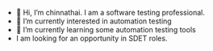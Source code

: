 - 👋 Hi, I’m chinnathai. I am a software testing professional.
- 👀 I’m currently interested in automation testing 
- 🌱 I’m currently learning some automation testing tools 
- I am looking for an opportunity in SDET roles.


<!---
chinnathaic26/chinnathaic26 is a ✨ special ✨ repository because its `README.md` (this file) appears on your GitHub profile.
You can click the Preview link to take a look at your changes.
--->
